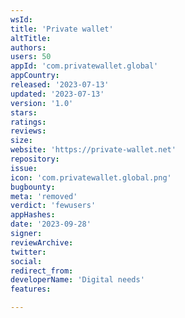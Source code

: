 ```yaml
---
wsId: 
title: 'Private wallet'
altTitle: 
authors: 
users: 50
appId: 'com.privatewallet.global'
appCountry: 
released: '2023-07-13'
updated: '2023-07-13'
version: '1.0'
stars: 
ratings: 
reviews: 
size: 
website: 'https://private-wallet.net'
repository: 
issue: 
icon: 'com.privatewallet.global.png'
bugbounty: 
meta: 'removed'
verdict: 'fewusers'
appHashes: 
date: '2023-09-28'
signer: 
reviewArchive: 
twitter: 
social: 
redirect_from: 
developerName: 'Digital needs'
features: 

---
```


